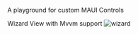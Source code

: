 A playground for custom MAUI Controls

Wizard View with Mvvm support
![wizard](https://github.com/InquisitorJax/MAUI-Controls/assets/1822976/93a1208c-a262-41f0-9699-9ff89a17aea9)
